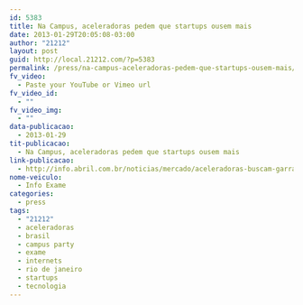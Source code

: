 ```yaml
---
id: 5383
title: Na Campus, aceleradoras pedem que startups ousem mais
date: 2013-01-29T20:05:08-03:00
author: "21212"
layout: post
guid: http://local.21212.com/?p=5383
permalink: /press/na-campus-aceleradoras-pedem-que-startups-ousem-mais/
fv_video:
  - Paste your YouTube or Vimeo url
fv_video_id:
  - ""
fv_video_img:
  - ""
data-publicacao:
  - 2013-01-29
tit-publicacao:
  - Na Campus, aceleradoras pedem que startups ousem mais
link-publicacao:
  - http://info.abril.com.br/noticias/mercado/aceleradoras-buscam-garra-e-brilho-nos-olhos-29012013-54.shl
nome-veiculo:
  - Info Exame
categories:
  - press
tags:
  - "21212"
  - aceleradoras
  - brasil
  - campus party
  - exame
  - internets
  - rio de janeiro
  - startups
  - tecnologia
---
```

